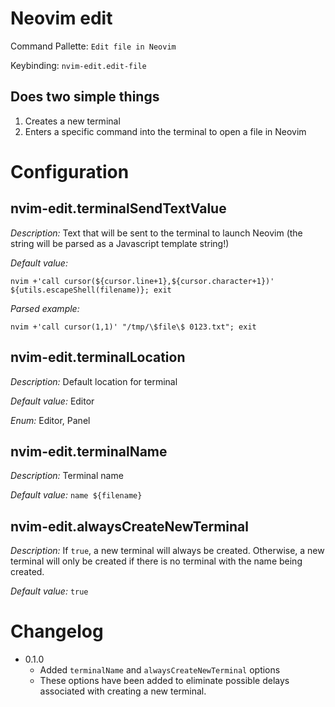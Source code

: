 # Neovim edit

Command Pallette: `Edit file in Neovim`

Keybinding: `nvim-edit.edit-file`

## Does two simple things

1. Creates a new terminal
2. Enters a specific command into the terminal to open a file in Neovim

# Configuration

## nvim-edit.terminalSendTextValue

*Description:* Text that will be sent to the terminal to launch Neovim (the string will be parsed as a Javascript template string!)

*Default value:*

`nvim +'call cursor(${cursor.line+1},${cursor.character+1})' ${utils.escapeShell(filename)}; exit`

*Parsed example:*

`nvim +'call cursor(1,1)' "/tmp/\$file\$ 0123.txt"; exit`

## nvim-edit.terminalLocation

*Description:* Default location for terminal

*Default value:* Editor

*Enum:* Editor, Panel

## nvim-edit.terminalName

*Description:* Terminal name

*Default value:* `name ${filename}`

## nvim-edit.alwaysCreateNewTerminal

*Description:* If `true`, a new terminal will always be created. Otherwise, a new terminal will only be created if there is no terminal with the name being created.

*Default value:* `true`

# Changelog

* 0.1.0
  * Added `terminalName` and `alwaysCreateNewTerminal` options
  * These options have been added to eliminate possible delays associated with creating a new terminal.
